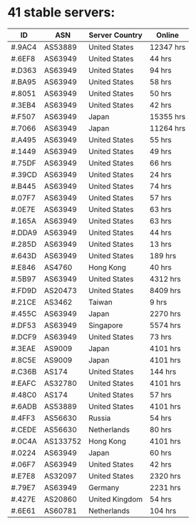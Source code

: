 # 41 stable servers:

| ID | ASN | Server Country | Online |
| ------ | ------ | ------ | ------ |
| #.9AC4 | AS53889 | United States | 12347 hrs |
| #.6EF8 | AS63949 | United States | 44 hrs |
| #.D363 | AS63949 | United States | 94 hrs |
| #.BA95 | AS63949 | United States | 58 hrs |
| #.8051 | AS63949 | United States | 50 hrs |
| #.3EB4 | AS63949 | United States | 42 hrs |
| #.F507 | AS63949 | Japan | 15355 hrs |
| #.7066 | AS63949 | Japan | 11264 hrs |
| #.A495 | AS63949 | United States | 55 hrs |
| #.1449 | AS63949 | United States | 49 hrs |
| #.75DF | AS63949 | United States | 66 hrs |
| #.39CD | AS63949 | United States | 24 hrs |
| #.B445 | AS63949 | United States | 74 hrs |
| #.07F7 | AS63949 | United States | 57 hrs |
| #.0E7E | AS63949 | United States | 63 hrs |
| #.165A | AS63949 | United States | 63 hrs |
| #.DDA9 | AS63949 | United States | 44 hrs |
| #.285D | AS63949 | United States | 13 hrs |
| #.643D | AS63949 | United States | 189 hrs |
| #.E846 | AS4760 | Hong Kong | 40 hrs |
| #.5B97 | AS63949 | United States | 4312 hrs |
| #.FD9D | AS20473 | United States | 8409 hrs |
| #.21CE | AS3462 | Taiwan | 9 hrs |
| #.455C | AS63949 | Japan | 2270 hrs |
| #.DF53 | AS63949 | Singapore | 5574 hrs |
| #.DCF9 | AS63949 | United States | 73 hrs |
| #.3EAE | AS9009 | Japan | 4101 hrs |
| #.8C5E | AS9009 | Japan | 4101 hrs |
| #.C36B | AS174 | United States | 144 hrs |
| #.EAFC | AS32780 | United States | 4101 hrs |
| #.48C0 | AS174 | United States | 57 hrs |
| #.6ADB | AS53889 | United States | 4101 hrs |
| #.4FF3 | AS56630 | Russia | 54 hrs |
| #.CEDE | AS56630 | Netherlands | 80 hrs |
| #.0C4A | AS133752 | Hong Kong | 4101 hrs |
| #.0224 | AS63949 | Japan | 60 hrs |
| #.06F7 | AS63949 | United States | 42 hrs |
| #.E7E8 | AS32097 | United States | 2320 hrs |
| #.79E7 | AS63949 | Germany | 2231 hrs |
| #.427E | AS20860 | United Kingdom | 54 hrs |
| #.6E61 | AS60781 | Netherlands | 104 hrs |

